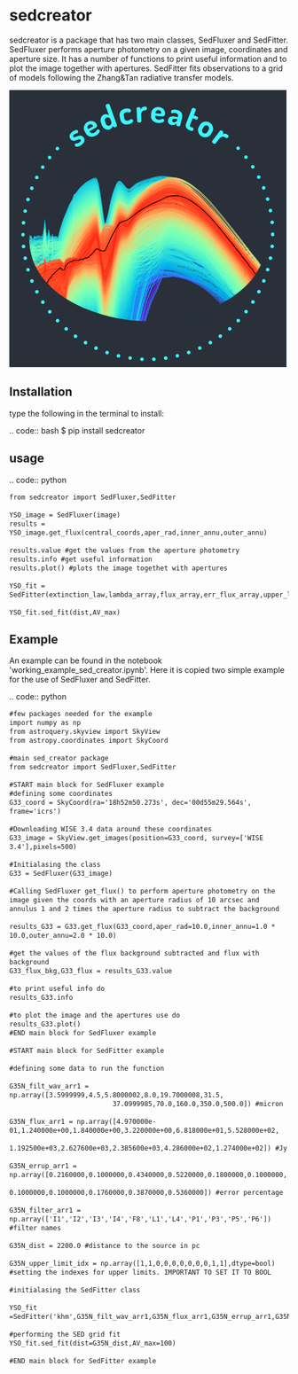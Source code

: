 # sedcreator
sedcreator is a package that has two main classes, SedFluxer and SedFitter. SedFluxer performs aperture photometry on a given image, coordinates and aperture size. It has a number of functions to print useful information and to plot the image together with apertures. SedFitter fits observations to a grid of models following the Zhang&Tan radiative transfer models.

![alt text](https://github.com/fedriani/sedcreator/raw/main/sedcreator_logo.png)


## Installation

type the following in the terminal to install:

.. code:: bash
    $ pip install sedcreator

## usage

.. code:: python

    from sedcreator import SedFluxer,SedFitter

    YSO_image = SedFluxer(image)
    results = YSO_image.get_flux(central_coords,aper_rad,inner_annu,outer_annu)

    results.value #get the values from the aperture photometry
    results.info #get useful information
    results.plot() #plots the image togethet with apertures

    YSO_fit = SedFitter(extinction_law,lambda_array,flux_array,err_flux_array,upper_limit_array,filter_array)

    YSO_fit.sed_fit(dist,AV_max)

## Example


An example can be found in the notebook 'working_example_sed_creator.ipynb'. Here it is copied two simple example for the use of SedFluxer and SedFitter.

.. code:: python

    #few packages needed for the example
    import numpy as np
    from astroquery.skyview import SkyView
    from astropy.coordinates import SkyCoord

    #main sed_creator package
    from sedcreator import SedFluxer,SedFitter

    #START main block for SedFluxer example
    #defining some coordinates
    G33_coord = SkyCoord(ra='18h52m50.273s', dec='00d55m29.564s', frame='icrs')

    #Downloading WISE 3.4 data around these coordinates
    G33_image = SkyView.get_images(position=G33_coord, survey=['WISE 3.4'],pixels=500)

    #Initialasing the class
    G33 = SedFluxer(G33_image)

    #Calling SedFluxer get_flux() to perform aperture photometry on the image given the coords with an aperture radius of 10 arcsec and annulus 1 and 2 times the aperture radius to subtract the background

    results_G33 = G33.get_flux(G33_coord,aper_rad=10.0,inner_annu=1.0 * 10.0,outer_annu=2.0 * 10.0)

    #get the values of the flux background subtracted and flux with background
    G33_flux_bkg,G33_flux = results_G33.value

    #to print useful info do
    results_G33.info

    #to plot the image and the apertures use do
    results_G33.plot()
    #END main block for SedFluxer example

    #START main block for SedFitter example

    #defining some data to run the function

    G35N_filt_wav_arr1 = np.array([3.5999999,4.5,5.8000002,8.0,19.7000008,31.5,
                              37.0999985,70.0,160.0,350.0,500.0]) #micron

    G35N_flux_arr1 = np.array([4.970000e-01,1.240000e+00,1.840000e+00,3.220000e+00,6.818000e+01,5.528000e+02,
                         1.192500e+03,2.627600e+03,2.385600e+03,4.286000e+02,1.274000e+02]) #Jy

    G35N_errup_arr1 = np.array([0.2160000,0.1000000,0.4340000,0.5220000,0.1800000,0.1000000,
                             0.1000000,0.1000000,0.1760000,0.3870000,0.5360000]) #error percentage

    G35N_filter_arr1 = np.array(['I1','I2','I3','I4','F8','L1','L4','P1','P3','P5','P6']) #filter names

    G35N_dist = 2200.0 #distance to the source in pc

    G35N_upper_limit_idx = np.array([1,1,0,0,0,0,0,0,0,1,1],dtype=bool) #setting the indexes for upper limits. IMPORTANT TO SET IT TO BOOL

    #initialasing the SedFitter class

    YSO_fit =SedFitter('khm',G35N_filt_wav_arr1,G35N_flux_arr1,G35N_errup_arr1,G35N_upper_limit_idx,G35N_filter_arr1)

    #performing the SED grid fit
    YSO_fit.sed_fit(dist=G35N_dist,AV_max=100)

    #END main block for SedFitter example
